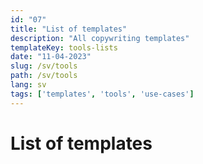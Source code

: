 ```yaml
---
id: "07"
title: "List of templates"
description: "All copywriting templates"
templateKey: tools-lists
date: "11-04-2023"
slug: /sv/tools
path: /sv/tools
lang: sv
tags: ['templates', 'tools', 'use-cases']
---
```

# List of templates